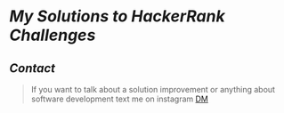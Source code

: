 # *My Solutions to HackerRank Challenges*

## *Contact*
> If you want to talk about a solution improvement or anything about software development text me on instagram [DM](https://www.instagram.com/leonardo.freiitas/)